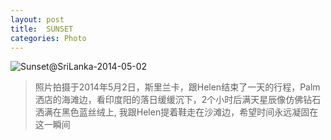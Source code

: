 ```yaml
---
layout: post
title:  SUNSET
categories: Photo
---
```


![Sunset@SriLanka-2014-05-02](http://7xkj65.com1.z0.glb.clouddn.com/Sunset@SriLanka-2014-05-02)

> 照片拍摄于2014年5月2日，斯里兰卡，跟Helen结束了一天的行程，Palm洒店的海滩边，看印度阳的落日缓缓沉下，2个小时后满天星辰像仿佛钻石洒满在黑色蓝丝绒上, 我跟Helen提着鞋走在沙滩边，希望时间永远凝固在这一瞬间